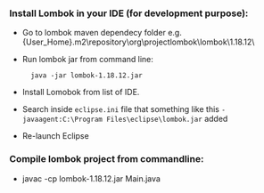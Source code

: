 ### Install Lombok in your IDE (for development purpose):

- Go to lombok maven dependecy folder e.g. {User_Home}\.m2\repository\org\projectlombok\lombok\1.18.12\
- Run lombok jar from command line: 
		
		java -jar lombok-1.18.12.jar
		 
- Install Lomobok from list of IDE. 
- Search inside `eclipse.ini` file that something like this `-javaagent:C:\Program Files\eclipse\lombok.jar` added
	
- Re-launch Eclipse

### Compile lombok project from commandline:

- javac -cp lombok-1.18.12.jar Main.java
